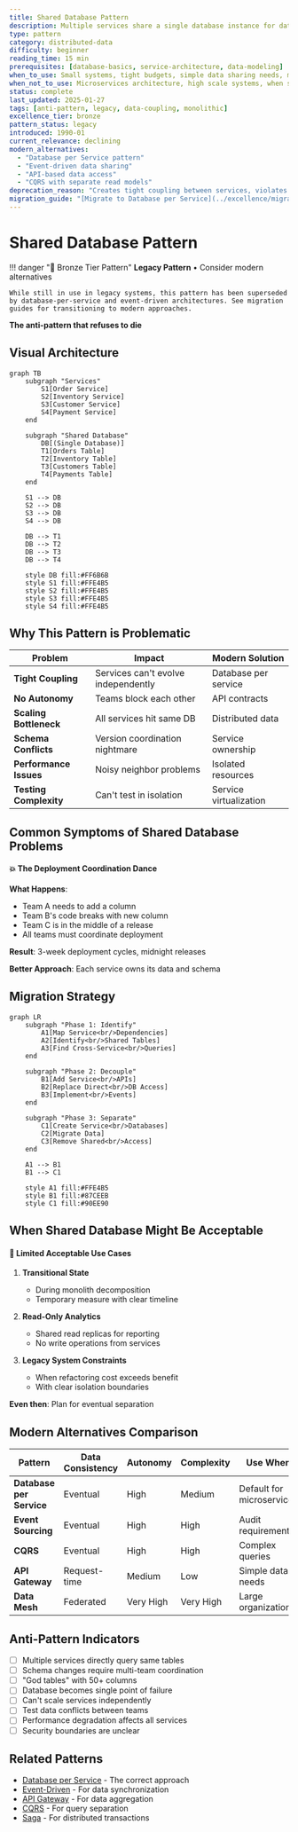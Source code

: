 ```yaml
---
title: Shared Database Pattern
description: Multiple services share a single database instance for data persistence
type: pattern
category: distributed-data
difficulty: beginner
reading_time: 15 min
prerequisites: [database-basics, service-architecture, data-modeling]
when_to_use: Small systems, tight budgets, simple data sharing needs, monolith-to-microservices transition
when_not_to_use: Microservices architecture, high scale systems, when services need autonomy, polyglot persistence requirements
status: complete
last_updated: 2025-01-27
tags: [anti-pattern, legacy, data-coupling, monolithic]
excellence_tier: bronze
pattern_status: legacy
introduced: 1990-01
current_relevance: declining
modern_alternatives: 
  - "Database per Service pattern"
  - "Event-driven data sharing"
  - "API-based data access"
  - "CQRS with separate read models"
deprecation_reason: "Creates tight coupling between services, violates microservices principles, causes scaling bottlenecks, and prevents independent deployments"
migration_guide: "[Migrate to Database per Service](../excellence/migrations/shared-database-to-microservices.md)"
---
```


# Shared Database Pattern

!!! danger "🥉 Bronze Tier Pattern"
    **Legacy Pattern** • Consider modern alternatives
    
    While still in use in legacy systems, this pattern has been superseded by database-per-service and event-driven architectures. See migration guides for transitioning to modern approaches.

**The anti-pattern that refuses to die**

## Visual Architecture

```mermaid
graph TB
    subgraph "Services"
        S1[Order Service]
        S2[Inventory Service]
        S3[Customer Service]
        S4[Payment Service]
    end
    
    subgraph "Shared Database"
        DB[(Single Database)]
        T1[Orders Table]
        T2[Inventory Table]
        T3[Customers Table]
        T4[Payments Table]
    end
    
    S1 --> DB
    S2 --> DB
    S3 --> DB
    S4 --> DB
    
    DB --> T1
    DB --> T2
    DB --> T3
    DB --> T4
    
    style DB fill:#FF6B6B
    style S1 fill:#FFE4B5
    style S2 fill:#FFE4B5
    style S3 fill:#FFE4B5
    style S4 fill:#FFE4B5
```

## Why This Pattern is Problematic

| Problem | Impact | Modern Solution |
|---------|--------|-----------------|
| **Tight Coupling** | Services can't evolve independently | Database per service |
| **No Autonomy** | Teams block each other | API contracts |
| **Scaling Bottleneck** | All services hit same DB | Distributed data |
| **Schema Conflicts** | Version coordination nightmare | Service ownership |
| **Performance Issues** | Noisy neighbor problems | Isolated resources |
| **Testing Complexity** | Can't test in isolation | Service virtualization |

## Common Symptoms of Shared Database Problems

<div class="failure-vignette">
<h4>💥 The Deployment Coordination Dance</h4>

**What Happens**: 
- Team A needs to add a column
- Team B's code breaks with new column
- Team C is in the middle of a release
- All teams must coordinate deployment

**Result**: 3-week deployment cycles, midnight releases

**Better Approach**: Each service owns its data and schema
</div>

## Migration Strategy

```mermaid
graph LR
    subgraph "Phase 1: Identify"
        A1[Map Service<br/>Dependencies]
        A2[Identify<br/>Shared Tables]
        A3[Find Cross-Service<br/>Queries]
    end
    
    subgraph "Phase 2: Decouple"
        B1[Add Service<br/>APIs]
        B2[Replace Direct<br/>DB Access]
        B3[Implement<br/>Events]
    end
    
    subgraph "Phase 3: Separate"
        C1[Create Service<br/>Databases]
        C2[Migrate Data]
        C3[Remove Shared<br/>Access]
    end
    
    A1 --> B1
    B1 --> C1
    
    style A1 fill:#FFE4B5
    style B1 fill:#87CEEB
    style C1 fill:#90EE90
```

## When Shared Database Might Be Acceptable

<div class="decision-box">
<h4>🎯 Limited Acceptable Use Cases</h4>

1. **Transitional State**
   - During monolith decomposition
   - Temporary measure with clear timeline

2. **Read-Only Analytics**
   - Shared read replicas for reporting
   - No write operations from services

3. **Legacy System Constraints**
   - When refactoring cost exceeds benefit
   - With clear isolation boundaries

**Even then**: Plan for eventual separation
</div>

## Modern Alternatives Comparison

| Pattern | Data Consistency | Autonomy | Complexity | Use When |
|---------|-----------------|----------|------------|----------|
| **Database per Service** | Eventual | High | Medium | Default for microservices |
| **Event Sourcing** | Eventual | High | High | Audit requirements |
| **CQRS** | Eventual | High | High | Complex queries |
| **API Gateway** | Request-time | Medium | Low | Simple data needs |
| **Data Mesh** | Federated | Very High | Very High | Large organizations |

## Anti-Pattern Indicators

- [ ] Multiple services directly query same tables
- [ ] Schema changes require multi-team coordination  
- [ ] "God tables" with 50+ columns
- [ ] Database becomes single point of failure
- [ ] Can't scale services independently
- [ ] Test data conflicts between teams
- [ ] Performance degradation affects all services
- [ ] Security boundaries are unclear

## Related Patterns

- [Database per Service](database-per-service.md) - The correct approach
- [Event-Driven](event-driven.md) - For data synchronization
- [API Gateway](api-gateway.md) - For data aggregation
- [CQRS](cqrs.md) - For query separation
- [Saga](saga.md) - For distributed transactions